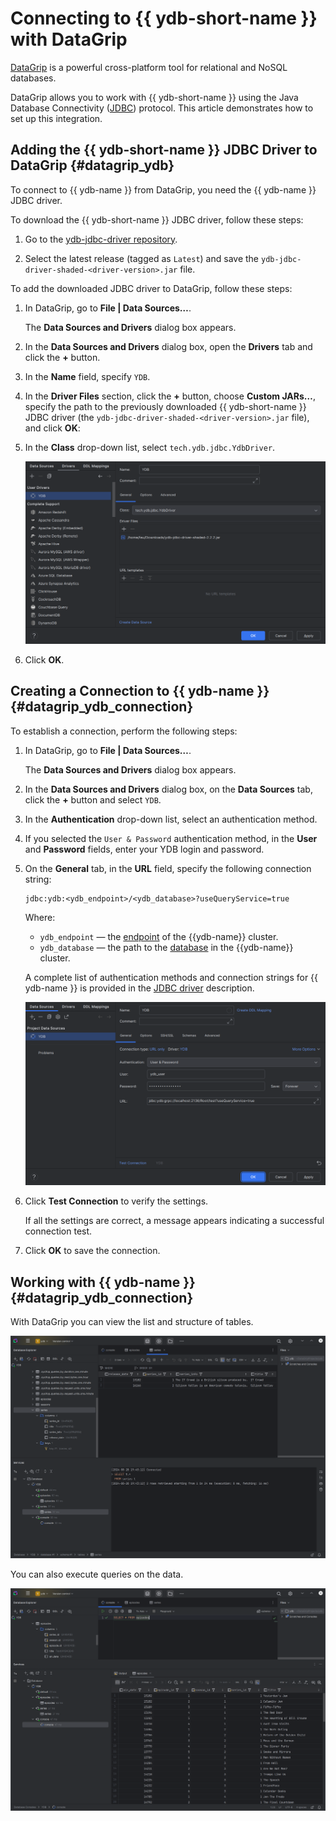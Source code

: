 # Connecting to {{ ydb-short-name }} with DataGrip

[DataGrip](https://www.jetbrains.com/datagrip/) is a powerful cross-platform tool for relational and NoSQL databases.

DataGrip allows you to work with {{ ydb-short-name }} using the Java Database Connectivity ([JDBC](https://en.wikipedia.org/wiki/Java_Database_Connectivity)) protocol. This article demonstrates how to set up this integration.

## Adding the {{ ydb-short-name }} JDBC Driver to DataGrip {#datagrip_ydb}

To connect to {{ ydb-name }} from DataGrip, you need the {{ ydb-name }} JDBC driver.

To download the {{ ydb-short-name }} JDBC driver, follow these steps:

1. Go to the [ydb-jdbc-driver repository](https://github.com/ydb-platform/ydb-jdbc-driver/releases).

1. Select the latest release (tagged as `Latest`) and save the `ydb-jdbc-driver-shaded-<driver-version>.jar` file.

To add the downloaded JDBC driver to DataGrip, follow these steps:

1. In DataGrip, go to **File | Data Sources…**.

    The **Data Sources and Drivers** dialog box appears.

1. In the **Data Sources and Drivers** dialog box, open the **Drivers** tab and click the **+** button.

1. In the **Name** field, specify `YDB`.


1. In the **Driver Files** section, click the **+** button, choose **Custom JARs…**, specify the path to the previously downloaded {{ ydb-short-name }} JDBC driver (the `ydb-jdbc-driver-shaded-<driver-version>.jar` file), and click **OK**:

1. In the **Class** drop-down list, select `tech.ydb.jdbc.YdbDriver`.

    ![](./_assets/datagrip-ydb-driver.png)

1. Click **OK**.

## Creating a Connection to {{ ydb-name }} {#datagrip_ydb_connection}

To establish a connection, perform the following steps:

1. In DataGrip, go to **File | Data Sources…**.

    The **Data Sources and Drivers** dialog box appears.

1. In the **Data Sources and Drivers** dialog box, on the **Data Sources** tab, click the **+** button and select `YDB`.

1. In the **Authentication** drop-down list, select an authentication method.

1. If you selected the `User & Password` authentication method, in the **User** and **Password** fields, enter your YDB login and password.

1. On the **General** tab, in the **URL** field, specify the following connection string:

    ```
    jdbc:ydb:<ydb_endpoint>/<ydb_database>?useQueryService=true
    ```

    Where:
    - `ydb_endpoint` — the [endpoint](../../concepts/connect.md#endpoint) of the {{ydb-name}} cluster.
    - `ydb_database` — the path to the [database](../../concepts/glossary.md#database) in the {{ydb-name}} cluster.

    A complete list of authentication methods and connection strings for {{ ydb-name }} is provided in the [JDBC driver](https://github.com/ydb-platform/ydb-jdbc-driver) description.

    ![](./_assets/datagrip-ydb-connection.png)

1. Click **Test Connection** to verify the settings.

   If all the settings are correct, a message appears indicating a successful connection test.

1. Click **OK** to save the connection.


## Working with {{ ydb-name }} {#datagrip_ydb_connection}

With DataGrip you can view the list and structure of tables.

![](./_assets/datagrip-list-tables.png)

You can also execute queries on the data.

![](./_assets/datagrip-run-sql.png)
